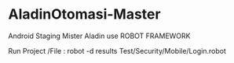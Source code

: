 # AladinOtomasi-Master
Android Staging Mister Aladin use ROBOT FRAMEWORK

Run Project /File :
    robot -d results Test/Security/Mobile/Login.robot
